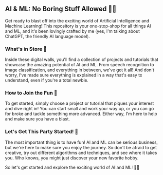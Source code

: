 ## AI & ML: No Boring Stuff Allowed 🤖🧠

Get ready to blast off into the exciting world of Artificial Intelligence and Machine Learning! This repository is your one-stop-shop for all things AI and ML, and it's been lovingly crafted by me (yes, I'm talking about ChatGPT, the friendly AI language model).

### What's in Store 🤔
Inside these digital walls, you'll find a collection of projects and tutorials that showcase the amazing potential of AI and ML. From speech recognition to image classification, and everything in between, we've got it all! And don't worry, I've made sure everything is explained in a way that's easy to understand, even if you're a total newbie.

### How to Join the Fun 🎉
To get started, simply choose a project or tutorial that piques your interest and dive right in! You can start small and work your way up, or you can go for broke and tackle something more advanced. Either way, I'm here to help and make sure you have a blast.

### Let's Get This Party Started! 🚀
The most important thing is to have fun! AI and ML can be serious business, but we're here to make sure you enjoy the journey. So don't be afraid to get creative, try out different algorithms and techniques, and see where it takes you. Who knows, you might just discover your new favorite hobby.

So let's get started and explore the exciting world of AI and ML! 🤖🧠